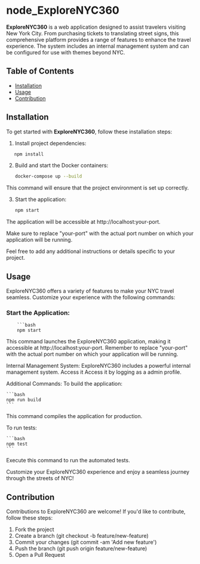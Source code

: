 # node_ExploreNYC360

**ExploreNYC360** is a web application designed to assist travelers visiting New York City. From purchasing tickets to translating street signs, this comprehensive platform provides a range of features to enhance the travel experience. The system includes an internal management system and can be configured for use with themes beyond NYC.

## Table of Contents
- [Installation](#installation)
- [Usage](#usage)
- [Contribution](#contribution)


## Installation

To get started with **ExploreNYC360**, follow these installation steps:


1. Install project dependencies:

```bash
   npm install
```

2. Build and start the Docker containers:

     ```bash
     docker-compose up --build
    ```
This command will ensure that the project environment is set up correctly.

3. Start the application:

    ```bash
    npm start
    ```
The application will be accessible at http://localhost:your-port.

Make sure to replace "your-port" with the actual port number on which your application will be running.

Feel free to add any additional instructions or details specific to your project.

## Usage

ExploreNYC360 offers a variety of features to make your NYC travel seamless. Customize your experience with the following commands:

### Start the Application:

        ```bash
        npm start
        
This command launches the ExploreNYC360 application, making it accessible at http://localhost:your-port. Remember to replace "your-port" with the actual port number on which your application will be running.

Internal Management System:
ExploreNYC360 includes a powerful internal management system. Access it Access it by logging as a admin profile.


Additional Commands:
To build the application:

    ```bash
    npm run build
    ```
This command compiles the application for production.

To run tests:

    ```bash
    npm test
    ```
Execute this command to run the automated tests.

Customize your ExploreNYC360 experience and enjoy a seamless journey through the streets of NYC!

## Contribution

Contributions to ExploreNYC360 are welcome! If you'd like to contribute, follow these steps:

1. Fork the project
2. Create a branch (git checkout -b feature/new-feature)
3. Commit your changes (git commit -am 'Add new feature')
4. Push the branch (git push origin feature/new-feature)
5. Open a Pull Request
